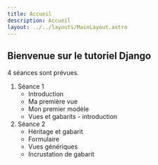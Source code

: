 ```yaml
---
title: Accueil
description: Accueil
layout: ../../layouts/MainLayout.astro
---
```


## Bienvenue sur le tutoriel Django

4 séances sont prévues.

1. Séance 1
    * Introduction
    * Ma première vue
    * Mon premier modèle
    * Vues et gabarits - introduction
1. Séance 2
    * Héritage et gabarit
    * Formulaire
    * Vues génériques
    * Incrustation de gabarit
